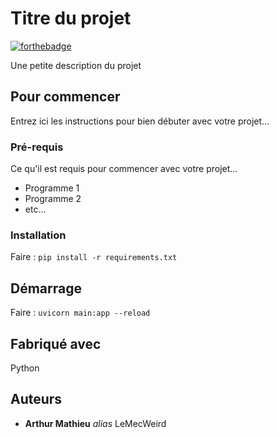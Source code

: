 # Titre du projet

[![forthebadge](http://forthebadge.com/images/badges/built-with-love.svg)](http://forthebadge.com)

Une petite description du projet

## Pour commencer

Entrez ici les instructions pour bien débuter avec votre projet...

### Pré-requis

Ce qu'il est requis pour commencer avec votre projet...

- Programme 1
- Programme 2
- etc...

### Installation

Faire : `pip install -r requirements.txt`

## Démarrage

Faire : `uvicorn main:app --reload`

## Fabriqué avec

Python

<!-- Entrez les programmes/logiciels/ressources que vous avez utilisé pour développer votre projet

_exemples :_
* [Materialize.css](http://materializecss.com) - Framework CSS (front-end)
* [Atom](https://atom.io/) - Editeur de textes -->

<!-- ## Versions
Listez les versions ici 
_exemple :_
**Dernière version stable :** 5.0
**Dernière version :** 5.1
Liste des versions : [Cliquer pour afficher](https://github.com/your/project-name/tags)
_(pour le lien mettez simplement l'URL de votre projets suivi de ``/tags``)_ -->

## Auteurs
* **Arthur Mathieu** _alias_ LeMecWeird

<!-- ## License

Ce projet est sous licence ``exemple: WTFTPL`` - voir le fichier [LICENSE.md](LICENSE.md) pour plus d'informations -->

